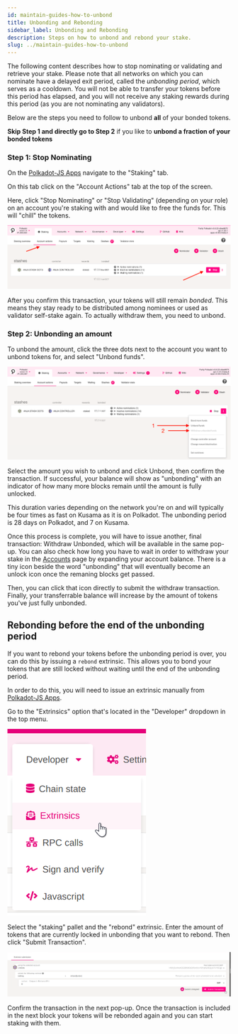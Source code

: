 ```yaml
---
id: maintain-guides-how-to-unbond
title: Unbonding and Rebonding
sidebar_label: Unbonding and Rebonding
description: Steps on how to unbond and rebond your stake.
slug: ../maintain-guides-how-to-unbond
---
```


The following content describes how to stop nominating or validating and retrieve your stake. Please note
that all networks on which you can nominate have a delayed exit period, called the _unbonding
period_, which serves as a cooldown. You will not be able to transfer your tokens before this period
has elapsed, and you will not receive any staking rewards during this period (as you are not
nominating any validators).

Below are the steps you need to follow to unbond **all** of your bonded tokens.

**Skip Step 1 and directly go to Step 2** if you like to **unbond a fraction of your bonded tokens**

### Step 1: Stop Nominating

On the [Polkadot-JS Apps][] navigate to the "Staking" tab.

On this tab click on the "Account Actions" tab at the top of the screen.

Here, click "Stop Nominating" or "Stop Validating" (depending on your role) on an account you're
staking with and would like to free the funds for. This will "chill" the tokens.

![Stop Nominating Button](../assets/NPoS/unbond1.png)

After you confirm this transaction, your tokens will still remain _bonded_. This means they stay ready to
be distributed among nominees or used as validator self-stake again. To actually withdraw them, you
need to unbond.

### Step 2: Unbonding an amount

To unbond the amount, click the three dots next to the account you want to unbond tokens for, and
select "Unbond funds".

![Unbonding](../assets/NPoS/unbond2.png)

Select the amount you wish to unbond and click Unbond, then confirm the transaction. If successful,
your balance will show as "unbonding" with an indicator of how many more blocks remain until the
amount is fully unlocked.

This duration varies depending on the network you're on and will typically be four times as fast on
Kusama as it is on Polkadot. The unbonding period is 28 days on Polkadot, and 7 on Kusama.

Once this process is complete, you will have to issue another, final transaction: Withdraw Unbonded,
which will be available in the same pop-up. You can also check how long you have to wait in order to
withdraw your stake in the
[Accounts](https://polkadot.js.org/apps/?rpc=wss%3A%2F%2Frpc.polkadot.io#/accounts) page by
expanding your account balance. There is a tiny icon beside the word "unbonding" that will
eventually become an unlock icon once the remaning blocks get passed.

Then, you can click that icon directly to submit the withdraw transaction. Finally, your
transferrable balance will increase by the amount of tokens you've just fully unbonded.

## Rebonding before the end of the unbonding period

If you want to rebond your tokens before the unbonding period is over, you can do this by issuing a
`rebond` extrinsic. This allows you to bond your tokens that are still locked without waiting until
the end of the unbonding period.

In order to do this, you will need to issue an extrinsic manually from [Polkadot-JS Apps][].

Go to the "Extrinsics" option that's located in the "Developer" dropdown in the top menu.

![extrinsic menu](../assets/rebonding-1.png)

Select the "staking" pallet and the "rebond" extrinsic. Enter the amount of tokens that are
currently locked in unbonding that you want to rebond. Then click "Submit Transaction".

![confirm](../assets/rebonding-2.png)

Confirm the transaction in the next pop-up. Once the transaction is included in the next block your
tokens will be rebonded again and you can start staking with them.

[polkadot-js apps]: https://polkadot.js.org/apps
